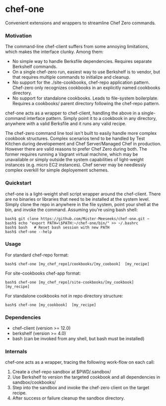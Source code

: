 # chef-one
Convenient extensions and wrappers to streamline Chef Zero commands.

### Motivation

The command-line chef-client suffers from some annoying limitations, which makes the interface clunky. Among them:

* No simple way to handle Berksfile dependencies. Requires separate Berkshelf commands.
* On a single chef-zero run, easiest way to use Berkshelf is to vendor, but that requires multiple commands to 
initialize and cleanup.
* No support for the ./site-cookbooks, chef-repo application pattern. Chef-zero only recognizes cookbooks in an explicitly
named cookbooks directory.
* No support for standalone cookbooks. Leads to file-system boilerplate. Requires a cookbooks/ parent directory following the chef-repo pattern.

chef-one acts as a wrapper to chef-client, handling the above in a single-command interface pattern. Simply point it to a 
cookbook in any directory, anywhere with a valid Berksfile and it runs any valid recipe.

The chef-zero command line tool isn't built to easily handle more complex cookbook structures. Complex scenarios tend to be
handled by Test Kitchen during developement and Chef Server/Managed Chef in production. However there are valid reasons to 
prefer Chef Zero during both. The former requires running a Vagrant virtual machine, which may be unavailable or simply 
outside the system capabilities of light-weight instances (e.g. micro EC2 instances). Chef server may be needlessly complex
overkill for simple deployement schemes.

### Quickstart

chef-one is a light-weight shell script wrapper around the chef-client. There are no binaries or libraries that need to be
installed at the system level. Simply clone the repo in anywhere in the file system, point your shell at the bin, and invoke the command. Assuming you're using bash shell:

```
bash$ git clone https://github.com/Mister-Meeseeks/chef-one.git ~
bash$ echo "export PATH=\$PATH:~/chef-one/bin/" >> ~/.bashrc
bash$ bash   # Reset bash session with new PATH
bash$ chef-one --help
```

### Usage

For standard chef-repo format:

    bash$ chef-one [my_chef_repo]/cookbooks/[my_coobook]  [my_recipe]

For site-cookbooks chef-app format:

    bash$ chef-one [my_chef_repo]/site-cookbooks/[my_cookbook]  [my_recipe]

For standalone cookbooks not in repo directory structure:

    bash$ chef-one [my_cookbook]  [my_recipe]

### Dependencies

* chef-client (version >= 12.0)
* berkshelf (version >= 4.0)
* bash (can be invoked from any shell, but bash must be installed)

### Internals

chef-one acts as a wrapper, tracing the following work-flow on each call:

1. Create a chef-repo sandbox at $PWD/.sandbox/
2. Use Berkshelf to version the targeted cookbook and all dependencies in sandbox/cookbooks/
3. Step into the sandbox and invoke the chef-zero client on the target recipe.
4. After success or failure cleanup the sandbox directory.
